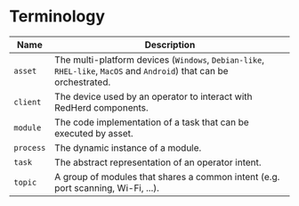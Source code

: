 <h1>Terminology</h1>

| Name | Description |
| --- | --- |
| `asset` | The multi-platform devices (`Windows`, `Debian-like`, `RHEL-like`, `MacOS` and `Android`) that can be orchestrated. |
| `client` | The device used by an operator to interact with RedHerd components. |
| `module` | The code implementation of a task that can be executed by asset. |
| `process` | The dynamic instance of a module. |
| `task` | The abstract representation of an operator intent. |
| `topic` | A group of modules that shares a common intent (e.g. port scanning, Wi-Fi, ...). |

